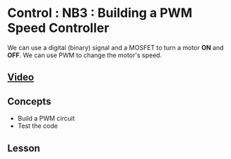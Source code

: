 # Control : NB3 : Building a PWM Speed Controller
We can use a digital (binary) signal and a MOSFET to turn a motor **ON** and **OFF**. We can use PWM to change the motor's speed.

## [Video](https://vimeo.com/1033891821)

## Concepts
- Build a PWM circuit
- Test the code

## Lesson